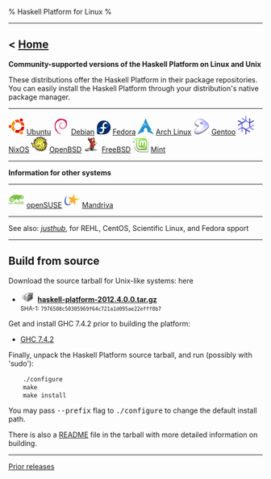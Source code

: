 % Haskell Platform for Linux
%

-------------------------------
< [Home]
-------------------------------

[Home]: index.html

**Community-supported versions of the Haskell Platform on Linux and Unix**

These distributions offer the Haskell Platform in their package repositories.
You can easily install the Haskell Platform through your distribution's native
package manager.

---------                           ---------                           ---------
![](icons/ubuntu.png) [Ubuntu]      ![](icons/debian.png) [Debian]      ![](icons/fedora.png) [Fedora]
![](icons/arch.png) [Arch Linux]    ![](icons/gentoo.png) [Gentoo]      ![](icons/nixos.png) [NixOS]
![](icons/openbsd.png) [OpenBSD]    ![](icons/freebsd.png) [FreeBSD]    ![](icons/mint.png) [Mint]
---------                           ---------                           ---------

[Ubuntu]: http://packages.ubuntu.com/haskell-platform
[Debian]: http://packages.debian.org/haskell-platform
[Fedora]: https://admin.fedoraproject.org/community/?package=haskell-platform#package_maintenance
[Arch Linux]: http://www.archlinux.org/packages/extra/i686/haskell-platform/
[Gentoo]: http://www.haskell.org/haskellwiki/Gentoo/HaskellPlatform
[NixOS]: http://hydra.nixos.org/job/nixpkgs/trunk/haskellPlatform
[OpenBSD]: http://openports.se/meta/haskell-platform
[FreeBSD]: http://www.freshports.org/devel/hs-haskell-platform/
[Mint]: http://community.linuxmint.com/software/view/haskell-platform

**Information for other systems**

---------                             ---------
![](icons/opensuse.png) [openSUSE]    ![](icons/mandriva.png) [Mandriva]
---------                             ---------

See also: *[justhub]*, for REHL, CentOS, Scientific Linux, and Fedora spport

[Jaunty]: http://sitr.us/2009/07/02/how-to-install-haskell-platform-on-ubuntu-jaunty.html
[Karmic]: http://davidsiegel.org/haskell-platform-in-karmic-koala/
[Lucid]: https://launchpad.net/~justinbogner/+archive/haskell-platform
[openSUSE]: https://build.opensuse.org/project/show?project=devel:languages:haskell
[Mandriva]: http://wiki.mandriva.com/en/Development/Tasks/Packaging/Policies/Haskell
[justhub]: http://www.justhub.org/

----

## Build from source ##

Download the source tarball for Unix-like systems: here

 * ![](icons/source.png)
**<a href="http://lambda.haskell.org/platform/download/2012.4.0.0/haskell-platform-2012.4.0.0.tar.gz" onClick="javascript: pageTracker._trackPageview('/downloads/source'); ">haskell-platform-2012.4.0.0.tar.gz</a>**  \
<small>SHA-1: `7976508c50305969f64c721a1d095ae22efff8b7`</small>

Get and install GHC 7.4.2 prior to building the platform:

 * [GHC 7.4.2](http://haskell.org/ghc/download_ghc_7_4_2.html)

Finally, unpack the Haskell Platform source tarball, and run (possibly with 'sudo'):

        ./configure
        make
        make install

  You may pass <tt>--prefix</tt> flag to <tt>./configure</tt> to change the default install path.

There is also a [README] file in the tarball with more detailed information on building.

[README]: https://github.com/haskell/haskell-platform/blob/master/src/generic/tarball/README

<!--
**Build from cabal**

If you already have a reasonable Haskell development environment with
GHC 7.0.2 and cabal-install, you can build the platform from the Cabal
package alone.

![](icons/cabal.png)
<a href="2010.2.0.0/cabal/haskell-platform-2010.2.0.0.tar.gz" onClick="javascript: pageTracker._trackPageview('/downloads/cabal'); ">Haskell Platform Cabal Package</a>

To install, unpack the cabal tarball, and run:

        cabal install
 -->

--------

[Prior releases](prior.html)

